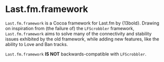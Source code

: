 Last.fm.framework
=================

`Last.fm.framework` is a Cocoa framework for Last.fm by {13bold}. Drawing on inspiration from (the failure of) the `LFScrobbler` framework, `Last.fm.framework` aims to solve many of the connectivity and stability issues exhibited by the old framework, while adding new features, like the ability to Love and Ban tracks.

`Last.fm.framework` **IS NOT** backwards-compatible with `LFScrobbler`.